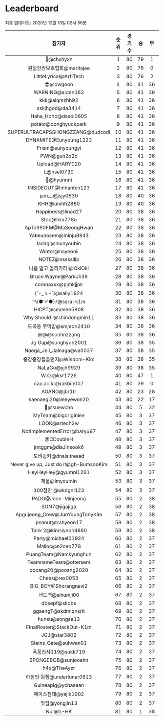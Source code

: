 # Leaderboard
최종 업데이트: 2020년 12월 18일 02시 56분




| 참가자 | 순위 | 경기수 | 승 | 무 | 패 | 승점 |
|:---:|:---:|:---:|:---:|:---:|:---:|:---:|
| 👑@chxhyxn | 1 | 80 | 79 | 1 | 0 | 238 |
| 원딜인권보호협회@maritajee | 2 | 80 | 78 | 0 | 2 | 234 |
| LittleLyrical@ArfiTech | 3 | 80 | 76 | 2 | 2 | 230 |
| 😎@dwgoon | 4 | 80 | 41 | 36 | 3 | 159 |
| WARNING@aiden163 | 5 | 80 | 41 | 36 | 3 | 159 |
| kkk@alqmzhh92 | 6 | 80 | 41 | 36 | 3 | 159 |
| sskjhgod@da3414 | 7 | 80 | 41 | 36 | 3 | 159 |
| Haha_Hoho@dasol0605 | 8 | 80 | 41 | 36 | 3 | 159 |
| potato@donghyuckpark | 9 | 80 | 41 | 36 | 3 | 159 |
| SUPERULTRACAPSSHONGZZANG@dudcodi | 10 | 80 | 41 | 36 | 3 | 159 |
| DYNAMITE@Eunyoung1223 | 11 | 80 | 41 | 36 | 3 | 159 |
| Prism@eunyoungyi | 12 | 80 | 41 | 36 | 3 | 159 |
| PWN@gun2o2o | 13 | 80 | 41 | 36 | 3 | 159 |
| Upload@HARY020 | 14 | 80 | 41 | 36 | 3 | 159 |
| L@hsel0730 | 15 | 80 | 41 | 36 | 3 | 159 |
| 🐻@hyunnni | 16 | 80 | 41 | 36 | 3 | 159 |
| INSIDEOUT@Imhanbin123 | 17 | 80 | 41 | 36 | 3 | 159 |
| jam._.@jsjy0830 | 18 | 80 | 40 | 36 | 4 | 156 |
| KHH@kimhh2880 | 19 | 80 | 40 | 36 | 4 | 156 |
| Happiness@linad27 | 20 | 80 | 38 | 36 | 6 | 150 |
| Stop@lkm778u | 21 | 80 | 38 | 36 | 6 | 150 |
| ApTo990FM@MaSeongHwan | 22 | 80 | 38 | 36 | 6 | 150 |
| Yabeunosem@minju8843 | 23 | 80 | 38 | 36 | 6 | 150 |
| ladagi@munyoubin | 24 | 80 | 38 | 36 | 6 | 150 |
| Winter@nayeonii | 25 | 80 | 38 | 36 | 6 | 150 |
| NOTEZ@nsssslllp | 26 | 80 | 38 | 36 | 6 | 150 |
| 나를 밟고 올라가라!@OkiOkl | 27 | 80 | 38 | 36 | 6 | 150 |
| Bruce.Wayne@ParkJh38 | 28 | 80 | 38 | 36 | 6 | 150 |
| coronaxxx@pjmkjjpk | 29 | 80 | 38 | 36 | 6 | 150 |
| (´-_ゝ-`)@sally1924 | 30 | 80 | 38 | 36 | 6 | 150 |
| ◝٩(●'▿'●)۶@sara-k1m | 31 | 80 | 38 | 36 | 6 | 150 |
| HICPT@seanlee5808 | 32 | 80 | 38 | 36 | 6 | 150 |
| Why Should I@shindongmin11 | 33 | 80 | 38 | 36 | 6 | 150 |
| 도곡동 주먹밥@smjeon2410 | 34 | 80 | 38 | 36 | 6 | 150 |
| @@@soohnzzang | 35 | 80 | 38 | 36 | 6 | 150 |
| Jg Gap@sunghyun2001 | 36 | 80 | 38 | 35 | 7 | 149 |
| Naega_Jeil_Jalnaga@va0037 | 37 | 80 | 38 | 35 | 7 | 149 |
| 종강종강돌을던지@Wisdom-Kim | 38 | 80 | 38 | 35 | 7 | 149 |
| NaLaGo@yjh9929 | 39 | 80 | 38 | 35 | 7 | 149 |
| W.O.@ksr1726 | 40 | 80 | 47 | 1 | 32 | 142 |
| cau.ac.kr@rakbin007 | 41 | 80 | 39 | 0 | 41 | 117 |
| AGANG@jbr1tr | 42 | 80 | 23 | 28 | 29 | 97 |
| saenaegi20@leeyewon20 | 43 | 80 | 22 | 17 | 41 | 83 |
| 👏@suewcho | 44 | 80 | 5 | 32 | 43 | 47 |
| MyTeam@bigoriginlee | 45 | 80 | 3 | 37 | 40 | 46 |
| LOOK@artech2w | 46 | 80 | 3 | 37 | 40 | 46 |
| NotImplementedError@baryu97 | 47 | 80 | 3 | 37 | 40 | 46 |
| @CDoubleH | 48 | 80 | 3 | 37 | 40 | 46 |
| jmtggm@dlaJinsook6 | 49 | 80 | 3 | 37 | 40 | 46 |
| 도비윙키@dnalsitresed | 50 | 80 | 3 | 37 | 40 | 46 |
| Never give up, Just do it@gh-BumsooKim | 51 | 80 | 3 | 37 | 40 | 46 |
| HeyHeyHey@gyumni1261 | 52 | 80 | 3 | 37 | 40 | 46 |
| 제물@imyoumin | 53 | 80 | 3 | 37 | 40 | 46 |
| 100점만 @wkdgnl123 | 54 | 80 | 3 | 37 | 40 | 46 |
| PADO@Jeon-Minjeong | 55 | 80 | 2 | 38 | 40 | 44 |
| SON7@jigajiga | 56 | 80 | 2 | 38 | 40 | 44 |
| Apgujeong_Crew@JunYoungTonyKim | 57 | 80 | 2 | 38 | 40 | 44 |
| peanut@kahyeon17 | 58 | 80 | 2 | 38 | 40 | 44 |
| Tank 2@kimsiyeon4860 | 59 | 80 | 2 | 38 | 40 | 44 |
| Party@michael01924 | 60 | 80 | 2 | 37 | 41 | 43 |
| Malloc@n2ceo778 | 61 | 80 | 2 | 37 | 41 | 43 |
| PuangTeam@Namkyunghun | 62 | 80 | 2 | 37 | 41 | 43 |
| TeamnameTeam@ottersem | 63 | 80 | 2 | 37 | 41 | 43 |
| pooang20@pooang2020 | 64 | 80 | 2 | 37 | 41 | 43 |
| Chess@rex0053 | 65 | 80 | 2 | 37 | 41 | 43 |
| BIG_BOY@Shorangnavi2 | 66 | 80 | 2 | 37 | 41 | 43 |
| 샌드백@sihumji00 | 67 | 80 | 2 | 37 | 41 | 43 |
| dbsepf@skdbs | 68 | 80 | 2 | 37 | 41 | 43 |
| ggaengT@skdmlqnsrlt | 69 | 80 | 2 | 37 | 41 | 43 |
| hunsu@songse13 | 70 | 80 | 2 | 37 | 41 | 43 |
| FinalRoster@StackOut-K1m | 71 | 80 | 2 | 37 | 41 | 43 |
| JGJ@star3802 | 72 | 80 | 2 | 37 | 41 | 43 |
| Steins_Gate@suhwan01 | 73 | 80 | 2 | 37 | 41 | 43 |
| 폭풍전사119@sukk719 | 74 | 80 | 2 | 37 | 41 | 43 |
| SPONGEBOB@sunjooahn | 75 | 80 | 2 | 37 | 41 | 43 |
| h4x@TheAyzr | 76 | 80 | 2 | 37 | 41 | 43 |
| 하정언 원챔@underlunar0613 | 77 | 80 | 2 | 37 | 41 | 43 |
| Guineapig@ychaaaan | 78 | 80 | 2 | 37 | 41 | 43 |
| 에이스침대@yejik1002 | 79 | 80 | 2 | 37 | 41 | 43 |
| 맛집@yongjin13 | 80 | 80 | 2 | 37 | 41 | 43 |
| Null@L-HK | 81 | 80 | 1 | 38 | 41 | 41 |